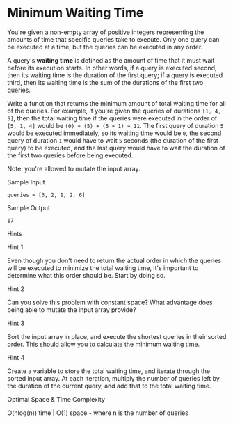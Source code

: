 # Minimum Waiting Time

You're given a non-empty array of positive integers representing the amounts of time that specific queries take to execute. Only one query can be executed at a time, but the queries can be executed in any order.

A query's **waiting time** is defined as the amount of time that it must wait before its execution starts. In other words, if a query is executed second, then its waiting time is the duration of the first query; if a query is executed third, then its waiting time is the sum of the durations of the first two queries.

Write a function that returns the minimum amount of total waiting time for all of the queries. For example, if you're given the queries of durations `[1, 4, 5]`, then the total waiting time if the queries were executed in the order of `[5, 1, 4]` would be `(0) + (5) + (5 + 1) = 11`. The first query of duration `5` would be executed immediately, so its waiting time would be `0`, the second query of duration `1` would have to wait `5` seconds (the duration of the first query) to be executed, and the last query would have to wait the duration of the first two queries before being executed.

Note: you're allowed to mutate the input array.

Sample Input

```
queries = [3, 2, 1, 2, 6]
```

Sample Output

```
17
```

Hints

Hint 1

Even though you don't need to return the actual order in which the queries will be executed to minimize the total waiting time, it's important to determine what this order should be. Start by doing so.

Hint 2

Can you solve this problem with constant space? What advantage does being able to mutate the input array provide?

Hint 3

Sort the input array in place, and execute the shortest queries in their sorted order. This should allow you to calculate the minimum waiting time.

Hint 4

Create a variable to store the total waiting time, and iterate through the sorted input array. At each iteration, multiply the number of queries left by the duration of the current query, and add that to the total waiting time.

Optimal Space & Time Complexity

O(nlog(n)) time | O(1) space - where n is the number of queries
